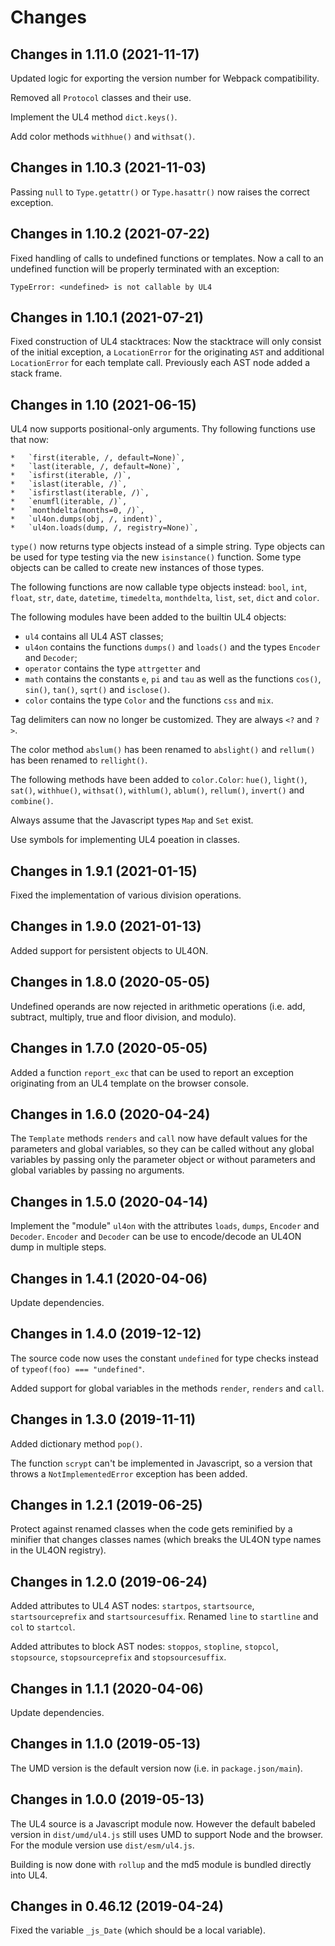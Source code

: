 # Changes

## Changes in 1.11.0 (2021-11-17)

Updated logic for exporting the version number for Webpack compatibility.

Removed all `Protocol` classes and their use.

Implement the UL4 method `dict.keys()`.

Add color methods `withhue()` and `withsat()`.


## Changes in 1.10.3 (2021-11-03)

Passing `null` to `Type.getattr()` or `Type.hasattr()` now raises the correct
exception.


## Changes in 1.10.2 (2021-07-22)

Fixed handling of calls to undefined functions or templates. Now a call to an
undefined function will be properly terminated with an exception:

```
TypeError: <undefined> is not callable by UL4
```

## Changes in 1.10.1 (2021-07-21)

Fixed construction of UL4 stacktraces: Now the stacktrace will only consist of
the initial exception, a `LocationError` for the originating `AST` and
additional `LocationError` for each template call. Previously each AST node
added a stack frame.


## Changes in 1.10 (2021-06-15)

UL4 now supports positional-only arguments. Thy following functions use that
now:

	*	`first(iterable, /, default=None)`,
	*	`last(iterable, /, default=None)`,
	*	`isfirst(iterable, /)`,
	*	`islast(iterable, /)`,
	*	`isfirstlast(iterable, /)`,
	*	`enumfl(iterable, /)`,
	*	`monthdelta(months=0, /)`,
	*	`ul4on.dumps(obj, /, indent)`,
	*	`ul4on.loads(dump, /, registry=None)`,

`type()` now returns type objects instead of a simple string. Type objects can
be used for type testing via the new `isinstance()` function. Some type objects
can be called to create new instances of those types.

The following functions are now callable type objects instead: `bool`, `int`,
`float`, `str`, `date`, `datetime`, `timedelta`, `monthdelta`, `list`, `set`,
`dict` and `color`.

The following modules have been added to the builtin UL4 objects:

* `ul4` contains all UL4 AST classes;
* `ul4on` contains the functions `dumps()` and `loads()` and the types
  `Encoder` and `Decoder`;
* `operator` contains the type `attrgetter` and
* `math` contains the constants `e`, `pi` and `tau` as well as the functions
  `cos()`, `sin()`, `tan()`, `sqrt()` and `isclose()`.
* `color` contains the type `Color` and the functions `css` and `mix`.

Tag delimiters can now no longer be customized. They are always `<?` and `?>`.

The color method `abslum()` has been renamed to `abslight()` and `rellum()` has
been renamed to `rellight()`.

The following methods have been added to `color.Color`: `hue()`, `light()`,
`sat()`, `withhue()`, `withsat()`, `withlum()`, `ablum()`, `rellum()`,
`invert()` and `combine()`.

Always assume that the Javascript types `Map` and `Set` exist.

Use symbols for implementing UL4 poeation in classes.


## Changes in 1.9.1 (2021-01-15)

Fixed the implementation of various division operations.


## Changes in 1.9.0 (2021-01-13)

Added support for persistent objects to UL4ON.


## Changes in 1.8.0 (2020-05-05)

Undefined operands are now rejected in arithmetic operations (i.e. add,
subtract, multiply, true and floor division, and modulo).


## Changes in 1.7.0 (2020-05-05)

Added a function `report_exc` that can be used to report an exception
originating from an UL4 template on the browser console.


## Changes in 1.6.0 (2020-04-24)

The `Template` methods `renders` and `call` now have default values for the
parameters and global variables, so they can be called without any global
variables by passing only the parameter object or without parameters and global
variables by passing no arguments.


## Changes in 1.5.0 (2020-04-14)

Implement the "module" `ul4on` with the attributes `loads`, `dumps`, `Encoder`
and `Decoder`. `Encoder` and `Decoder` can be use to encode/decode an UL4ON
dump in multiple steps.


## Changes in 1.4.1 (2020-04-06)

Update dependencies.


## Changes in 1.4.0 (2019-12-12)

The source code now uses the constant `undefined` for type checks instead of
`typeof(foo) === "undefined"`.

Added support for global variables in the methods `render`, `renders` and
`call`.


## Changes in 1.3.0 (2019-11-11)

Added dictionary method `pop()`.

The function `scrypt` can't be implemented in Javascript, so a version that
throws a `NotImplementedError` exception has been added.


## Changes in 1.2.1 (2019-06-25)

Protect against renamed classes when the code gets reminified by a minifier that
changes classes names (which breaks the UL4ON type names in the UL4ON registry).


## Changes in 1.2.0 (2019-06-24)

Added attributes to UL4 AST nodes: `startpos`, `startsource`,
`startsourceprefix` and `startsourcesuffix`. Renamed `line` to `startline` and
`col` to `startcol`.

Added attributes to block AST nodes: `stoppos`, `stopline`, `stopcol`,
`stopsource`, `stopsourceprefix` and `stopsourcesuffix`.


## Changes in 1.1.1 (2020-04-06)

Update dependencies.


## Changes in 1.1.0 (2019-05-13)

The UMD version is the default version now (i.e. in `package.json/main`).


## Changes in 1.0.0 (2019-05-13)

The UL4 source is a Javascript module now. However the default babeled version
in `dist/umd/ul4.js` still uses UMD to support Node and the browser. For the
module version use `dist/esm/ul4.js`.

Building is now done with `rollup` and the md5 module is bundled directly into
UL4.


## Changes in 0.46.12 (2019-04-24)

Fixed the variable `_js_Date` (which should be a local variable).
